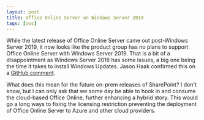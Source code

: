 ```yaml
---
layout: post
title: Office Online Server on Windows Server 2019
tags: [oos]
---
```


While the latest release of Office Online Server came out post-Windows Server 2019, it now looks like the product group has no plans to support Office Online Server with Windows Server 2019. That is a bit of a disappointment as Windows Server 2016 has some issues, a big one being the time it takes to install Windows Updates. Jason Haak confirmed this on a [GitHub comment](https://github.com/MicrosoftDocs/OfficeDocs-OfficeOnlineServer/issues/33#issuecomment-474607052).

What does this mean for the future on-prem releases of SharePoint? I don't know, but I can only ask that we some day be able to hook in and consume the cloud-based Office Online, further enhancing a hybrid story. This would go a long ways to fixing the licensing restriction preventing the deployment of Office Online Server to Azure and other cloud providers.